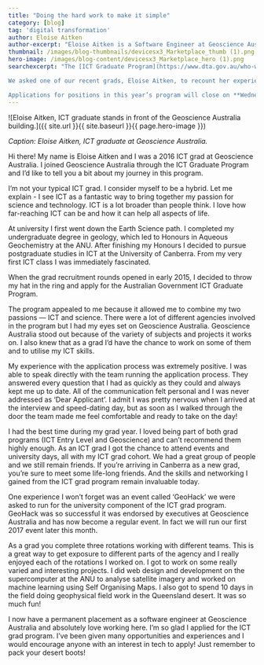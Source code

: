 ```yaml
---
title: "Doing the hard work to make it simple"
category: [blog]
tag: 'digital transformation'
author: Eloise Aitken
author-excerpt: "Eloise Aitken is a Software Engineer at Geoscience Australia."
thumbnail: /images/blog-thumbnails/devicesx3_Marketplace_thumb (1).png
hero-image: /images/blog-content/devicesx3_Marketplace_hero (1).png
searchexcerpt: "The [ICT Graduate Program](https://www.dta.gov.au/who-we-are/corporate/jobs/#op-170375-2018-australian-government-ict-graduate-program) opened its doors to new graduates earlier this month. The program, which is run out of the DTA, gives graduates an entryway into ICT in government. Grads work with a dedicated mentor and have the opportunity to get involved with a range of learning and development opportunities whilst being embedded in a participating agency. 

We asked one of our recent grads, Eloise Aitken, to recount her experiences in last year’s ICT grad program.

Applications for positions in this year’s program will close on **Wednesday 12 April.**"
---
```


![Eloise Aitken, ICT graduate stands in front of the Geoscience Australia building.]({{ site.url }}{{ site.baseurl }}{{ page.hero-image }})

*Caption: Eloise Aitken, ICT graduate at Geoscience Australia.*

Hi there! My name is Eloise Aitken and I was a 2016 ICT grad at Geoscience Australia. I joined Geoscience Australia through the ICT Graduate Program and I’d like to tell you a bit about my journey in this program. 

I’m not your typical ICT grad. I consider myself to be a hybrid. Let me explain - I see ICT as a fantastic way to bring together my passion for science and technology. ICT is a lot broader than people think.  I love how far-reaching ICT can be and how it can help all aspects of life.

At university I first went down the Earth Science path. I completed my undergraduate degree in geology, which led to Honours in Aqueous Geochemistry at the ANU. After finishing my Honours I decided to pursue postgraduate studies in ICT at the University of Canberra. From my very first ICT class I was immediately fascinated.

When the grad recruitment rounds opened in early 2015, I decided to throw my hat in the ring and apply for the Australian Government ICT Graduate Program. 
	
The program appealed to me because it allowed me to combine my two passions — ICT and science. There were a lot of different agencies involved in the program but I had my eyes set on Geoscience Australia. Geoscience Australia stood out because of the variety of subjects and projects it works on. I also knew that as a grad I’d have the chance to work on some of them and to utilise my ICT skills.

My experience with the application process was extremely positive. I was able to speak directly with the team running the application process. They answered every question that I had as quickly as they could and always kept me up to date. All of the communication felt personal and I was never addressed as ‘Dear Applicant’. I admit I was pretty nervous when I arrived at the interview and speed-dating day, but as soon as I walked through the door the team made me feel comfortable and ready to take on the day!

I had the best time during my grad year. I loved being part of both grad programs (ICT Entry Level and Geoscience) and can’t recommend them highly enough. As an ICT grad I got the chance to attend events and university days, all with my ICT grad cohort. We had a great group of people and we still remain friends. If you’re arriving in Canberra as a new grad, you’re sure to meet some life-long friends. And the skills and networking I gained from the ICT grad program remain invaluable today. 

One experience I won’t forget was an event called ‘GeoHack’ we were asked to run for the university component of the ICT grad program. GeoHack was so successful it was endorsed by executives at Geoscience Australia and has now become a regular event. In fact we will run our first 2017 event later this month. 

As a grad you complete three rotations working with different teams. This is a great way to get exposure to different parts of the agency and I really enjoyed each of the rotations I worked on. I got to work on some really varied and interesting projects. I did web design and development on the supercomputer at the ANU to analyse satellite imagery and worked on machine learning using Self Organising Maps. I also got to spend 10 days in the field doing geophysical field work in the Queensland desert. It was so much fun!

I now have a permanent placement as a software engineer at Geoscience Australia and absolutely love working here. I’m so glad I applied for the ICT grad program. I’ve been given many opportunities and experiences and I would encourage anyone with an interest in tech to apply! Just remember to pack your desert boots!
